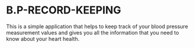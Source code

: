 # B.P-RECORD-KEEPING
This is a simple application that helps to keep track of your blood pressure measurement values and gives you all the information that you need to know about your heart health.
